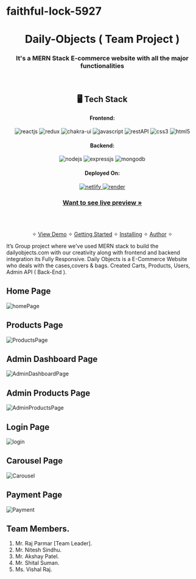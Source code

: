 # faithful-lock-5927
<h1 align="center">Daily-Objects ( Team Project )</h1>

<h3 align="center">It's a MERN Stack E-commerce website with all the major functionalities</h3>

<br />


<h2 align="center">🖥️ Tech Stack</h2>

<h4 align="center">Frontend:</h4>

<p align="center">
  <img src="https://img.shields.io/badge/React-20232A?style=for-the-badge&logo=react&logoColor=61DAFB" alt="reactjs" />
  <img src="https://img.shields.io/badge/Redux-593D88?style=for-the-badge&logo=redux&logoColor=white" alt="redux" />
  <img src="https://img.shields.io/badge/Chakra%20UI-3bc7bd?style=for-the-badge&logo=chakraui&logoColor=white" alt="chakra-ui" />
  <img src="https://img.shields.io/badge/JavaScript-323330?style=for-the-badge&logo=javascript&logoColor=F7DF1E" alt="javascript" />
  <img src="https://img.shields.io/badge/Rest_API-02303A?style=for-the-badge&logo=react-router&logoColor=white" alt="restAPI" />
  <img src="https://img.shields.io/badge/CSS3-1572B6?style=for-the-badge&logo=css3&logoColor=white" alt="css3" />
  <img src="https://img.shields.io/badge/HTML5-E34F26?style=for-the-badge&logo=html5&logoColor=white" alt="html5" />
</p>


<h4 align="center">Backend:</h4>

<p align="center">
  <img src="https://img.shields.io/badge/Node.js-339933?style=for-the-badge&logo=nodedotjs&logoColor=white" alt="nodejs" />
  <img src="https://img.shields.io/badge/Express.js-000000?style=for-the-badge&logo=express&logoColor=white" alt="expressjs" />
  <img src="https://img.shields.io/badge/MongoDB-4EA94B?style=for-the-badge&logo=mongodb&logoColor=white" alt="mongodb" />

</p>

<h4 align="center">Deployed On:</h4>

<p align="center">
<a href="https://dailyshope.netlify.app/">
  <img src="https://img.shields.io/badge/Netlify-00C7B7?style=for-the-badge&logo=netlify&logoColor=white" alt="netlify" />
</a>  
<a href="">
  <img src="https://img.shields.io/badge/render-5458F6?style=for-the-badge&logo=render&logoColor=white" alt="render" />
  </a>
</p>

<h3 align="center"><a href="https://dailyshope.netlify.app/"><strong>Want to see live preview »</strong></a></h3>


<br />

<p align="center">
  <br />&#10023;
  <a href="https://dailyshope.netlify.app/">View Demo</a> &#10023;
  <a href="#Getting-Started">Getting Started</a> &#10023; 
  <a href="#Install">Installing</a> &#10023;
  <a href="#Contact">Author</a> &#10023;
</p>

It’s Group project where we've used MERN stack to build the dailyobjects.com with our creativity along with frontend and backend integration
its Fully Responsive. Daily Objects is a E-Commerce Website who deals with the cases,covers & bags. Created Carts, Products, Users, Admin API ( Back-End ).

## Home Page
![homePage](https://github.com/vraj79/faithful-lock-5927/blob/fw20_1138_day-4/frontend/public/project_ss/Screenshot%20(62).png)

## Products Page
![ProductsPage](https://github.com/vraj79/faithful-lock-5927/blob/fw20_1138_day-4/frontend/public/project_ss/Screenshot%20(64).png)

## Admin Dashboard Page
![AdminDashboardPage](https://github.com/vraj79/faithful-lock-5927/blob/fw20_1138_day-4/frontend/public/project_ss/Screenshot%20(65).png)

## Admin Products Page
![AdminProductsPage](https://github.com/vraj79/faithful-lock-5927/blob/fw20_1138_day-4/frontend/public/project_ss/Screenshot%20(66).png)

## Login Page
![login](https://github.com/vraj79/faithful-lock-5927/blob/fw20_1138_day-4/frontend/public/project_ss/Screenshot%20(68).png)

## Carousel Page
![Carousel](https://github.com/vraj79/faithful-lock-5927/blob/fw20_1138_day-4/frontend/public/project_ss/Screenshot%20(69).png)

## Payment Page
![Payment](https://github.com/vraj79/faithful-lock-5927/blob/fw20_1138_day-4/frontend/public/project_ss/Screenshot%20(67).png)


## Team Members.
1.	Mr. Raj Parmar [Team Leader].
2.	Mr. Nitesh Sindhu.
3.	Mr. Akshay Patel.
4.	Mr. Shital Suman.
5.	Ms. Vishal Raj.
